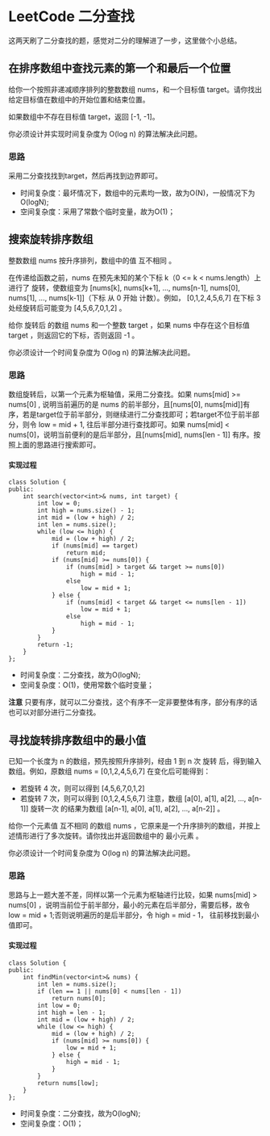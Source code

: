 # LeetCode 二分查找


这两天刷了二分查找的题，感觉对二分的理解进了一步，这里做个小总结。

## 在排序数组中查找元素的第一个和最后一个位置
给你一个按照非递减顺序排列的整数数组 nums，和一个目标值 target。请你找出给定目标值在数组中的开始位置和结束位置。

如果数组中不存在目标值 target，返回 [-1, -1]。

你必须设计并实现时间复杂度为 O(log n) 的算法解决此问题。

### 思路
采用二分查找找到target，然后再找到边界即可。

- 时间复杂度：最坏情况下，数组中的元素均一致，故为O(N)，一般情况下为O(logN);
- 空间复杂度：采用了常数个临时变量，故为O(1)；


## 搜索旋转排序数组
整数数组 nums 按升序排列，数组中的值 互不相同 。

在传递给函数之前，nums 在预先未知的某个下标 k（0 <= k < nums.length）上进行了 旋转，使数组变为 [nums[k], nums[k+1], ..., nums[n-1], nums[0], nums[1], ..., nums[k-1]]（下标 从 0 开始 计数）。例如， [0,1,2,4,5,6,7] 在下标 3 处经旋转后可能变为 [4,5,6,7,0,1,2] 。

给你 旋转后 的数组 nums 和一个整数 target ，如果 nums 中存在这个目标值 target ，则返回它的下标，否则返回 -1 。

你必须设计一个时间复杂度为 O(log n) 的算法解决此问题。

### 思路
数组旋转后，以第一个元素为枢轴值，采用二分查找。如果 nums[mid] >= nums[0] , 说明当前遍历的是 nums 的前半部分，且[nums[0], nums[mid]]有序，若是target位于前半部分，则继续进行二分查找即可；若target不位于前半部分，则令 low = mid + 1, 往后半部分进行查找即可。如果 nums[mid] < nums[0]，说明当前便利的是后半部分，且[nums[mid], nums[len - 1]] 有序。按照上面的思路进行搜索即可。

#### 实现过程
```
class Solution {
public:
    int search(vector<int>& nums, int target) {
        int low = 0;
        int high = nums.size() - 1;
        int mid = (low + high) / 2;
        int len = nums.size();
        while (low <= high) {
            mid = (low + high) / 2;
            if (nums[mid] == target)
                return mid;
            if (nums[mid] >= nums[0]) {
                if (nums[mid] > target && target >= nums[0])
                    high = mid - 1;
                else
                    low = mid + 1;
            } else {
                if (nums[mid] < target && target <= nums[len - 1])
                    low = mid + 1;
                else
                    high = mid - 1;
            }
        }
        return -1;
    }
};
```

- 时间复杂度：二分查找，故为O(logN);
- 空间复杂度：O(1)，使用常数个临时变量；

**注意**
只要有序，就可以二分查找，这个有序不一定非要整体有序，部分有序的话也可以对部分进行二分查找。


## 寻找旋转排序数组中的最小值
已知一个长度为 n 的数组，预先按照升序排列，经由 1 到 n 次 旋转 后，得到输入数组。例如，原数组 nums = [0,1,2,4,5,6,7] 在变化后可能得到：
- 若旋转 4 次，则可以得到 [4,5,6,7,0,1,2]
- 若旋转 7 次，则可以得到 [0,1,2,4,5,6,7]
注意，数组 [a[0], a[1], a[2], ..., a[n-1]] 旋转一次 的结果为数组 [a[n-1], a[0], a[1], a[2], ..., a[n-2]] 。

给你一个元素值 互不相同 的数组 nums ，它原来是一个升序排列的数组，并按上述情形进行了多次旋转。请你找出并返回数组中的 最小元素 。

你必须设计一个时间复杂度为 O(log n) 的算法解决此问题。

### 思路
思路与上一题大差不差，同样以第一个元素为枢轴进行比较，如果 nums[mid] > nums[0] ，说明当前位于前半部分，最小的元素在后半部分，需要后移，故令 low = mid + 1;否则说明遍历的是后半部分，令 high = mid - 1， 往前移找到最小值即可。

#### 实现过程
```
class Solution {
public:
    int findMin(vector<int>& nums) {
        int len = nums.size();
        if (len == 1 || nums[0] < nums[len - 1])
            return nums[0];
        int low = 0;
        int high = len - 1;
        int mid = (low + high) / 2;
        while (low <= high) {
            mid = (low + high) / 2;
            if (nums[mid] >= nums[0]) {
                low = mid + 1;
            } else {
                high = mid - 1;
            }
        }
        return nums[low];
    }
};
```

- 时间复杂度：二分查找，故为O(logN);
- 空间复杂度：O(1)；
